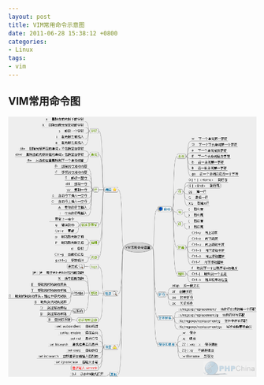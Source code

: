 ```yaml
---
layout: post
title: VIM常用命令示意图 
date: 2011-06-28 15:38:12 +0800
categories:
- Linux
tags:
- vim
---
```


## VIM常用命令图


![](https://github.com/stuyou/stuyou.github.io/raw/master/_posts/image/vim.png)